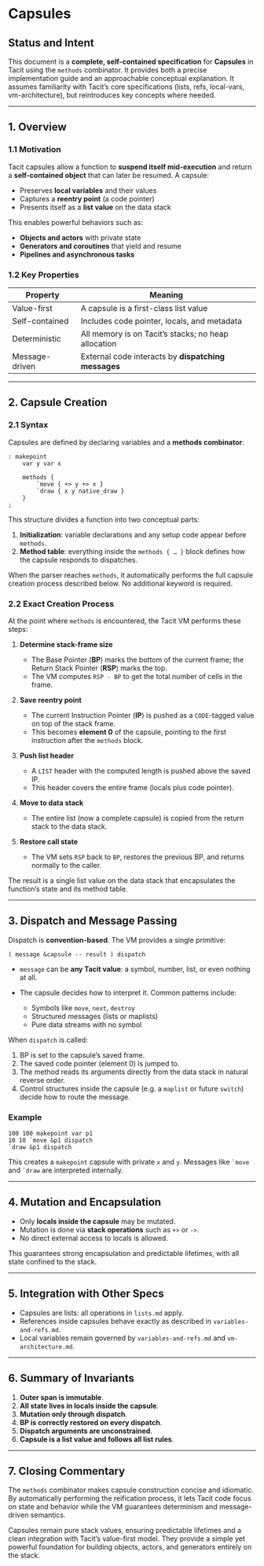# Capsules

## Status and Intent

This document is a **complete, self-contained specification** for **Capsules** in Tacit using the `methods` combinator.  It provides both a precise implementation guide and an approachable conceptual explanation.  It assumes familiarity with Tacit’s core specifications (lists, refs, local-vars, vm-architecture), but reintroduces key concepts where needed.

---

## 1. Overview

### 1.1 Motivation

Tacit capsules allow a function to **suspend itself mid-execution** and return a **self-contained object** that can later be resumed.  A capsule:

* Preserves **local variables** and their values
* Captures a **reentry point** (a code pointer)
* Presents itself as a **list value** on the data stack

This enables powerful behaviors such as:

* **Objects and actors** with private state
* **Generators and coroutines** that yield and resume
* **Pipelines and asynchronous tasks**

### 1.2 Key Properties

| Property       | Meaning                                             |
| -------------- | --------------------------------------------------- |
| Value-first    | A capsule is a first-class list value               |
| Self-contained | Includes code pointer, locals, and metadata         |
| Deterministic  | All memory is on Tacit’s stacks; no heap allocation |
| Message-driven | External code interacts by **dispatching messages** |

---

## 2. Capsule Creation

### 2.1 Syntax

Capsules are defined by declaring variables and a **methods combinator**:

```tacit
: makepoint
    var y var x

    methods {
        `move { +> y +> x }
        `draw { x y native_draw }
    }
;
```

This structure divides a function into two conceptual parts:

1. **Initialization**: variable declarations and any setup code appear before `methods`.
2. **Method table**: everything inside the `methods { … }` block defines how the capsule responds to dispatches.

When the parser reaches `methods`, it automatically performs the full capsule creation process described below.  No additional keyword is required.

### 2.2 Exact Creation Process

At the point where `methods` is encountered, the Tacit VM performs these steps:

1. **Determine stack-frame size**

   * The Base Pointer (**BP**) marks the bottom of the current frame; the Return Stack Pointer (**RSP**) marks the top.
   * The VM computes `RSP - BP` to get the total number of cells in the frame.

2. **Save reentry point**

   * The current Instruction Pointer (**IP**) is pushed as a `CODE`-tagged value on top of the stack frame.
   * This becomes **element 0** of the capsule, pointing to the first instruction after the `methods` block.

3. **Push list header**

   * A `LIST` header with the computed length is pushed above the saved IP.
   * This header covers the entire frame (locals plus code pointer).

4. **Move to data stack**

   * The entire list (now a complete capsule) is copied from the return stack to the data stack.

5. **Restore call state**

   * The VM sets `RSP` back to `BP`, restores the previous BP, and returns normally to the caller.

The result is a single list value on the data stack that encapsulates the function’s state and its method table.

---

## 3. Dispatch and Message Passing

Dispatch is **convention-based**.  The VM provides a single primitive:

```
( message &capsule -- result ) dispatch
```

* `message` can be **any Tacit value**: a symbol, number, list, or even nothing at all.
* The capsule decides how to interpret it.  Common patterns include:

  * Symbols like `move`, `next`, `destroy`
  * Structured messages (lists or maplists)
  * Pure data streams with no symbol

When `dispatch` is called:

1. BP is set to the capsule’s saved frame.
2. The saved code pointer (element 0) is jumped to.
3. The method reads its arguments directly from the data stack in natural reverse order.
4. Control structures inside the capsule (e.g. a `maplist` or future `switch`) decide how to route the message.

### Example

```tacit
100 100 makepoint var p1
10 10 `move &p1 dispatch
`draw &p1 dispatch
```

This creates a `makepoint` capsule with private `x` and `y`. Messages like `` `move `` and `` `draw `` are interpreted internally.

---

## 4. Mutation and Encapsulation

* Only **locals inside the capsule** may be mutated.
* Mutation is done via **stack operations** such as `+>` or `->`.
* No direct external access to locals is allowed.

This guarantees strong encapsulation and predictable lifetimes, with all state confined to the stack.

---

## 5. Integration with Other Specs

* Capsules are lists: all operations in `lists.md` apply.
* References inside capsules behave exactly as described in `variables-and-refs.md`.
* Local variables remain governed by `variables-and-refs.md` and `vm-architecture.md`.

---

## 6. Summary of Invariants

1. **Outer span is immutable**.
2. **All state lives in locals inside the capsule**.
3. **Mutation only through dispatch**.
4. **BP is correctly restored on every dispatch**.
5. **Dispatch arguments are unconstrained**.
6. **Capsule is a list value and follows all list rules**.

---

## 7. Closing Commentary

The `methods` combinator makes capsule construction concise and idiomatic.  By automatically performing the reification process, it lets Tacit code focus on state and behavior while the VM guarantees determinism and message-driven semantics.

Capsules remain pure stack values, ensuring predictable lifetimes and a clean integration with Tacit’s value-first model. They provide a simple yet powerful foundation for building objects, actors, and generators entirely on the stack.

